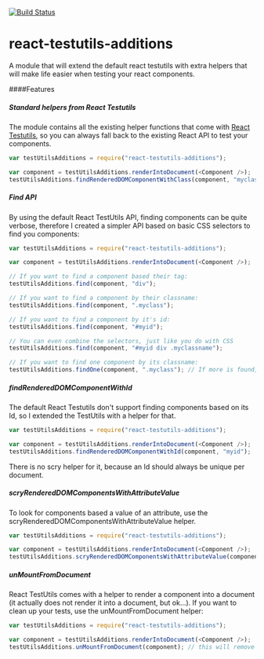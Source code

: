 [![Build Status](https://travis-ci.org/rvdkooy/react-testutils-additions.svg?branch=master)](https://travis-ci.org/rvdkooy/react-testutils-additions)
# react-testutils-additions
A module that will extend the default react testutils with extra helpers that will make life easier when testing your react components.

####Features


##### Standard helpers from React Testutils 
The module contains all the existing helper functions that come with [React Testutils](https://facebook.github.io/react/docs/test-utils.html), so you can always fall back to the existing React API to test your components.
``` Javascript
var testUtilsAdditions = require("react-testutils-additions");

var component = testUtilsAdditions.renderIntoDocument(<Component />);
testUtilsAdditions.findRenderedDOMComponentWithClass(component, "myclassname");

```


##### Find API
By using the default React TestUtils API, finding components can be quite verbose, therefore I created a simpler API based on basic CSS selectors to find you components:

``` Javascript
var testUtilsAdditions = require("react-testutils-additions");

var component = testUtilsAdditions.renderIntoDocument(<Component />);

// If you want to find a component based their tag:
testUtilsAdditions.find(component, "div");

// If you want to find a component by their classname:
testUtilsAdditions.find(component, ".myclass");

// If you want to find a component by it's id:
testUtilsAdditions.find(component, "#myid");

// You can even combine the selectors, just like you do with CSS
testUtilsAdditions.find(component, "#myid div .myclassname");

// If you want to find one component by its classname:
testUtilsAdditions.findOne(component, ".myclass"); // If more is found, this will throw!
```


##### findRenderedDOMComponentWithId
The default React Testutils don't support finding components based on its Id, so I extended the TestUtils with a helper for that.

``` Javascript
var testUtilsAdditions = require("react-testutils-additions");

var component = testUtilsAdditions.renderIntoDocument(<Component />);
testUtilsAdditions.findRenderedDOMComponentWithId(component, "myid");

```
There is no scry helper for it, because an Id should always be unique per document.


##### scryRenderedDOMComponentsWithAttributeValue
To look for components based a value of an attribute, use the scryRenderedDOMComponentsWithAttributeValue helper.

``` Javascript
var testUtilsAdditions = require("react-testutils-additions");

var component = testUtilsAdditions.renderIntoDocument(<Component />);
testUtilsAdditions.scryRenderedDOMComponentsWithAttributeValue(component, "role" "myrole");

```

##### unMountFromDocument
React TestUtils comes with a helper to render a component into a document (it actually does not render it into a document, but ok...).
If you want to clean up your tests, use the unMountFromDocument helper:

``` Javascript
var testUtilsAdditions = require("react-testutils-additions");

var component = testUtilsAdditions.renderIntoDocument(<Component />);
testUtilsAdditions.unMountFromDocument(component); // this will remove the component, and call the componentWillUnmount function of your component.
```
